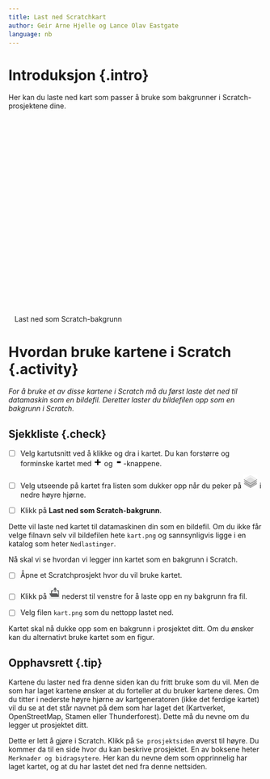 ```yaml
---
title: Last ned Scratchkart
author: Geir Arne Hjelle og Lance Olav Eastgate
language: nb
---
```


<link rel="stylesheet" href="http://cdn.leafletjs.com/leaflet/v0.7.7/leaflet.css" />
<script src="http://cdn.leafletjs.com/leaflet/v0.7.7/leaflet.js"></script>
<script src="leaflet-image.js"></script>

# Introduksjon {.intro}

Her kan du laste ned kart som passer å bruke som bakgrunner i
Scratch-prosjektene dine.

<div style="margin: auto; width: 480px">
  <div id="kart" style="width: 480px; height: 360px"></div>

  <p>
    <br />
    <a id="last_ned_som_bilde" class="btn btn-default btn-lg btn-block">Last ned som Scratch-bakgrunn</a>
  </p>
</div>

# Hvordan bruke kartene i Scratch {.activity}

_For å bruke et av disse kartene i Scratch må du først laste det ned til
datamaskin som en bildefil. Deretter laster du bildefilen opp som en bakgrunn i
Scratch._

## Sjekkliste {.check}

- [ ] Velg kartutsnitt ved å klikke og dra i kartet. Du kan forstørre og forminske
  kartet med ![](knapp_pluss.png) og ![-](knapp_minus.png)-knappene.

- [ ] Velg utseende på kartet fra listen som dukker opp når du peker på
  ![kartlag](kartlag.png) i nedre høyre hjørne.

- [ ] Klikk på **Last ned som Scratch-bakgrunn**.

Dette vil laste ned kartet til datamaskinen din som en bildefil. Om du ikke får
velge filnavn selv vil bildefilen hete `kart.png` og sannsynligvis ligge i en
katalog som heter `Nedlastinger`.

Nå skal vi se hvordan vi legger inn kartet som en bakgrunn i Scratch.

- [ ] Åpne et Scratchprosjekt hvor du vil bruke kartet.

- [ ] Klikk på ![Last opp bakgrunn fra fil](../bilder/hent-fra-fil.png) nederst til
  venstre for å laste opp en ny bakgrunn fra fil.

- [ ] Velg filen `kart.png` som du nettopp lastet ned.

Kartet skal nå dukke opp som en bakgrunn i prosjektet ditt. Om du ønsker kan du
alternativt bruke kartet som en figur.

## Opphavsrett {.tip}

Kartene du laster ned fra denne siden kan du fritt bruke som du vil. Men de som
har laget kartene ønsker at du forteller at du bruker kartene deres. Om du
titter i nederste høyre hjørne av kartgeneratoren (ikke det ferdige kartet) vil
du se at det står navnet på dem som har laget det (Kartverket, OpenStreetMap,
Stamen eller Thunderforest). Dette må du nevne om du legger ut prosjektet ditt.

Dette er lett å gjøre i Scratch. Klikk på `Se prosjektsiden` øverst til
høyre. Du kommer da til en side hvor du kan beskrive prosjektet. En av boksene
heter `Merknader og bidragsytere`. Her kan du nevne dem som opprinnelig har
laget kartet, og at du har lastet det ned fra denne nettsiden.

<script src="kart.js"></script>
